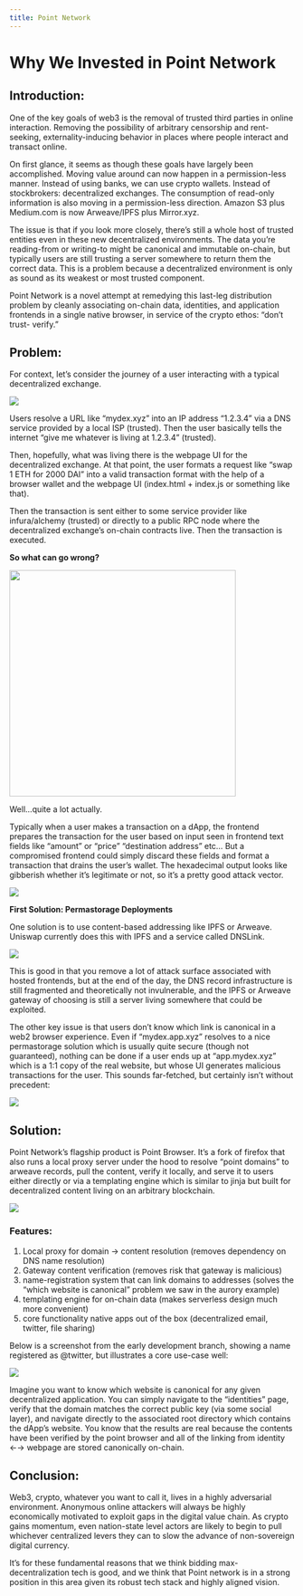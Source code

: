 ```yaml
---
title: Point Network
---
```


# Why We Invested in Point Network

## Introduction:

One of the key goals of web3 is the removal of trusted third parties in online interaction. Removing the possibility of arbitrary censorship and rent-seeking, externality-inducing behavior in places where people interact and transact online.

On first glance, it seems as though these goals have largely been accomplished. Moving value around can now happen in a permission-less manner. Instead of using banks, we can use crypto wallets. Instead of stockbrokers: decentralized exchanges. The consumption of read-only information is also moving in a permission-less direction. Amazon S3 plus Medium.com is now Arweave/IPFS plus Mirror.xyz.

The issue is that if you look more closely, there’s still a whole host of trusted entities even in these new decentralized environments. The data you’re reading-from or writing-to might be canonical and immutable on-chain, but typically users are still trusting a server somewhere to return them the correct data. This is a problem because a decentralized environment is only as sound as its weakest or most trusted component.

Point Network is a novel attempt at remedying this last-leg distribution problem by cleanly associating on-chain data, identities, and application frontends in a single native browser, in service of the crypto ethos: “don’t trust- verify.”

## Problem:

For context, let’s consider the journey of a user interacting with a typical decentralized exchange.

<img src="https://raw.githubusercontent.com/sinoglobalcap/investment-theses/main/static/img/pointnetwork/Screen_Shot_2022-08-16_at_4.51.52_PM.png" />

Users resolve a URL like “mydex.xyz” into an IP address “1.2.3.4” via a DNS service provided by a local ISP (trusted). Then the user basically tells the internet “give me whatever is living at 1.2.3.4” (trusted). 

Then, hopefully, what was living there is the webpage UI for the decentralized exchange. At that point, the user formats a request like “swap 1 ETH for 2000 DAI” into a valid transaction format with the help of a browser wallet and the webpage UI (index.html + index.js or something like that).

Then the transaction is sent either to some service provider like infura/alchemy (trusted) or directly to a public RPC node where the decentralized exchange’s on-chain contracts live. Then the transaction is executed.

**So what can go wrong?**

<img width="400px" src="https://raw.githubusercontent.com/sinoglobalcap/investment-theses/main/static/img/pointnetwork/Screen_Shot_2022-08-16_at_5.20.17_PM.png" />


Well…quite a lot actually.

Typically when a user makes a transaction on a dApp, the frontend prepares the transaction for the user based on input seen in frontend text fields like “amount” or “price” “destination address” etc… But a compromised frontend could simply discard these fields and format a transaction that drains the user’s wallet. The hexadecimal output looks like gibberish whether it’s legitimate or not, so it’s a pretty good attack vector.

<img src="https://raw.githubusercontent.com/sinoglobalcap/investment-theses/main/static/img/pointnetwork/Screen_Shot_2022-08-16_at_5.29.24_PM.png" />

**First Solution: Permastorage Deployments**

One solution is to use content-based addressing like IPFS or Arweave. Uniswap currently does this with IPFS and a service called DNSLink.

<img src="https://raw.githubusercontent.com/sinoglobalcap/investment-theses/main/static/img/pointnetwork/Screen_Shot_2022-08-16_at_5.55.31_PM.png" />

This is good in that you remove a lot of attack surface associated with hosted frontends, but at the end of the day, the DNS record infrastructure is still fragmented and theoretically not invulnerable, and the IPFS or Arweave gateway of choosing is still a server living somewhere that could be exploited.

The other key issue is that users don’t know which link is canonical in a web2 browser experience. Even if “mydex.app.xyz” resolves to a nice permastorage solution which is usually quite secure (though not guaranteed), nothing can be done if a user ends up at “app.mydex.xyz” which is a 1:1 copy of the real website, but whose UI generates malicious transactions for the user. This sounds far-fetched, but certainly isn’t without precedent:

<img src="https://raw.githubusercontent.com/sinoglobalcap/investment-theses/main/static/img/pointnetwork/Screen_Shot_2022-08-16_at_6.14.24_PM.png" />

## Solution:

Point Network’s flagship product is Point Browser. It’s a fork of firefox that also runs a local proxy server under the hood to resolve “point domains” to arweave records, pull the content, verify it locally, and serve it to users either directly or via a templating engine which is similar to jinja but built for decentralized content living on an arbitrary blockchain.

<img src="https://raw.githubusercontent.com/sinoglobalcap/investment-theses/main/static/img/pointnetwork/Screen_Shot_2022-08-16_at_6.47.13_PM.png" />

### Features:

1. Local proxy for domain → content resolution (removes dependency on DNS name resolution)
2. Gateway content verification (removes risk that gateway is malicious)
3. name-registration system that can link domains to addresses (solves the “which website is canonical” problem we saw in the aurory example)
4. templating engine for on-chain data (makes serverless design much more convenient)
5. core functionality native apps out of the box (decentralized email, twitter, file sharing)

Below is a screenshot from the early development branch, showing a name registered as @twitter, but illustrates a core use-case well:

<img src="https://raw.githubusercontent.com/sinoglobalcap/investment-theses/main/static/img/pointnetwork/Screen_Shot_2022-08-16_at_7.01.09_PM.png" />

Imagine you want to know which website is canonical for any given decentralized application. You can simply navigate to the “identities” page, verify that the domain matches the correct public key (via some social layer), and navigate directly to the associated root directory which contains the dApp’s website. You know that the results are real because the contents have been verified by the point browser and all of the linking from identity ←→ webpage are stored canonically on-chain.

## Conclusion:

Web3, crypto, whatever you want to call it, lives in a highly adversarial environment. Anonymous online attackers will always be highly economically motivated to exploit gaps in the digital value chain. As crypto gains momentum, even nation-state level actors are likely to begin to pull whichever centralized levers they can to slow the advance of non-sovereign digital currency.

It’s for these fundamental reasons that we think bidding max-decentralization tech is good, and we think that Point network is in a strong position in this area given its robust tech stack and highly aligned vision.
